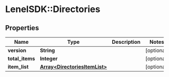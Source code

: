 # LenelSDK::Directories

## Properties
Name | Type | Description | Notes
------------ | ------------- | ------------- | -------------
**version** | **String** |  | [optional] 
**total_items** | **Integer** |  | [optional] 
**item_list** | [**Array&lt;DirectoriesItemList&gt;**](DirectoriesItemList.md) |  | [optional] 


